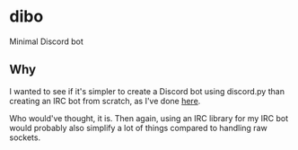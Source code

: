 # dibo
Minimal Discord bot

## Why
I wanted to see if it's simpler to create a Discord bot using discord.py
than creating an IRC bot from scratch, as I've done [here](https://github.com/LoLei/ircbot).

Who would've thought, it is. Then again, using an IRC library for my IRC bot would probably
also simplify a lot of things compared to handling raw sockets.

